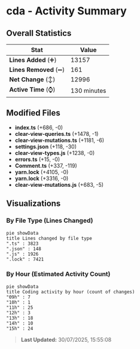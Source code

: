 # cda - Activity Summary 

## Overall Statistics

| Stat                   | Value                                                             |
| ---------------------- | ----------------------------------------------------------------- |
| **Lines Added** (➕)   | 13157                                          |
| **Lines Removed** (➖) | 161                                        |
| **Net Change** (↕)    | 12996                |
| **Active Time** (⌚)   | 130 minutes |


## Modified Files
- **index.ts** (+686, -0)
- **clear-view-queries.ts** (+1478, -1)
- **clear-view-mutations.ts** (+1181, -6)
- **settings.json** (+118, -30)
- **clear-view-types.js** (+1238, -0)
- **errors.ts** (+15, -0)
- **Comment.ts** (+337, -119)
- **yarn.lock** (+4105, -0)
- **yarn.lock** (+3316, -0)
- **clear-view-mutations.js** (+683, -5)

## Visualizations

### By File Type (Lines Changed)

```mermaid
pie showData
title Lines changed by file type
".ts" : 3823
".json" : 148
".js" : 1926
".lock" : 7421
```

### By Hour (Estimated Activity Count)

```mermaid
pie showData
title Coding activity by hour (count of changes)
"09h" : 7
"10h" : 1
"11h" : 25
"12h" : 3
"13h" : 18
"14h" : 10
"15h" : 24
```


> **Last Updated:** 30/07/2025, 15:55:08